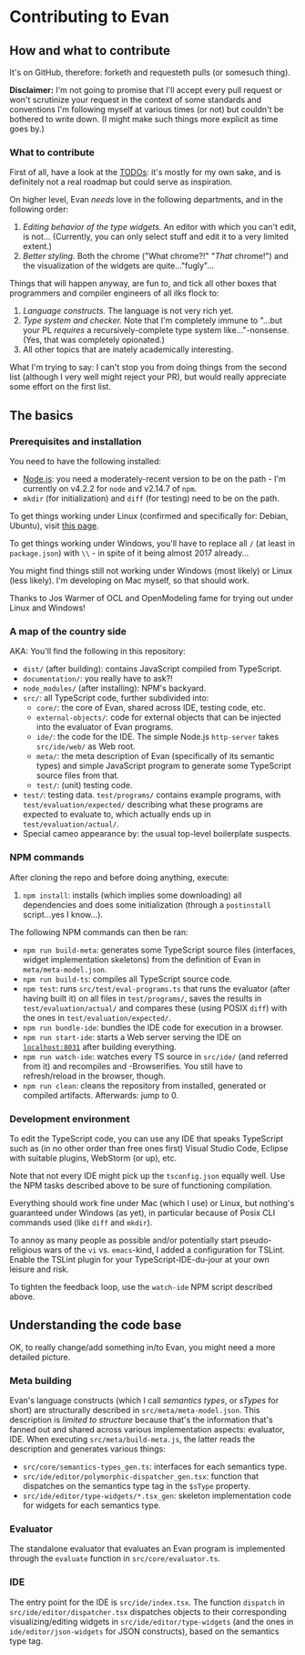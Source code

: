 # Contributing to Evan


## How and what to contribute

It's on GitHub, therefore: forketh and requesteth pulls (or somesuch thing).

**Disclaimer:** I'm not going to promise that I'll accept every pull request or won't scrutinize your request in the context of some standards and conventions I'm following myself at various times (or not) but couldn't be bothered to write down. (I might make such things more explicit as time goes by.)


### What to contribute

First of all, have a look at the [TODOs](./TODO.md): it's mostly for my own sake, and is definitely not a real roadmap but could serve as inspiration.

On higher level, Evan *needs* love in the following departments, and in the following order:

1. *Editing behavior of the type widgets.* An editor with which you can't edit, is not...
	(Currently, you can only select stuff and edit it to a very limited extent.)
1. *Better styling.* Both the chrome ("What chrome?!" "*That* chrome!") and the visualization of the widgets are quite..."fugly"...

Things that will happen anyway, are fun to, and tick all other boxes that programmers and compiler engineers of all ilks flock to:

1. *Language constructs.* The language is not very rich yet.
1. *Type system and checker.* Note that I'm completely immune to "...but your PL *requires* a recursively-complete type system like..."-nonsense.
	(Yes, that was completely opionated.)
1. All other topics that are inately academically interesting.

What I'm trying to say: I can't stop you from doing things from the second list (although I very well might reject your PR), but would really appreciate some effort on the first list.


## The basics


### Prerequisites and installation

You need to have the following installed:

* [Node.js](https://nodejs.org/en/): you need a moderately-recent version to be on the path - I'm currently on v4.2.2 for `node` and v2.14.7 of `npm`.
* `mkdir` (for initialization) and `diff` (for testing) need to be on the path.

To get things working under Linux (confirmed and specifically for: Debian, Ubuntu), visit [this page](https://github.com/nodesource/distributions).

To get things working under Windows, you'll have to replace all `/` (at least in `package.json`) with `\\` - in spite of it being almost 2017 already...

You might find things still not working under Windows (most likely) or Linux (less likely).
I'm developing on Mac myself, so that should work.

Thanks to Jos Warmer of OCL and OpenModeling fame for trying out under Linux and Windows!


### A map of the country side

AKA: You'll find the following in this repository:

* `dist/` (after building): contains JavaScript compiled from TypeScript.
* `documentation/`: you really have to ask?!
* `node_modules/` (after installing): NPM's backyard.
* `src/`: all TypeScript code, further subdivided into:
	* `core/`: the core of Evan, shared across IDE, testing code, etc.
	* `external-objects/`: code for external objects that can be injected into the evaluator of Evan programs.
	* `ide/`: the code for the IDE.
		The simple Node.js `http-server` takes `src/ide/web/` as Web root.
	* `meta/`: the meta description of Evan (specifically of its semantic types) and simple JavaScript program to generate some TypeScript source files from that.
	* `test/`: (unit) testing code.
* `test/`: testing data.
	`test/programs/` contains example programs,
	with `test/evaluation/expected/` describing what these programs are expected to evaluate to,
	which actually ends up in `test/evaluation/actual/`.
* Special cameo appearance by: the usual top-level boilerplate suspects.


### NPM commands

After cloning the repo and before doing anything, execute:

1. `npm install`: installs (which implies some downloading) all dependencies and does some initialization (through a `postinstall` script...yes I know...).

The following NPM commands can then be ran:

* `npm run build-meta`: generates some TypeScript source files (interfaces, widget implementation skeletons) from the definition of Evan in `meta/meta-model.json`.
* `npm run build-ts`: compiles all TypeScript source code.
* `npm test`: runs `src/test/eval-programs.ts` that runs the evaluator (after having built it) on all files in `test/programs/`, saves the results in `test/evaluation/actual/` and compares these (using POSIX `diff`) with the ones in `test/evaluation/expected/`.
* `npm run bundle-ide`: bundles the IDE code for execution in a browser.
* `npm run start-ide`: starts a Web server serving the IDE on [`localhost:8031`](http://localhost:8031) after building everything.
* `npm run watch-ide`: watches every TS source in `src/ide/` (and referred from it) and recompiles and -Browserifies.
	You still have to refresh/reload in the browser, though.
* `npm run clean`: cleans the repository from installed, generated or compiled artifacts.
	Afterwards: jump to 0.


### Development environment

To edit the TypeScript code, you can use any IDE that speaks TypeScript such as (in no other order than free ones first) Visual Studio Code, Eclipse with suitable plugins, WebStorm (or up), etc.

Note that not every IDE might pick up the `tsconfig.json` equally well.
Use the NPM tasks described above to be sure of functioning compilation.

Everything should work fine under Mac (which I use) or Linux, but nothing's guaranteed under Windows (as yet), in particular because of Posix CLI commands used (like `diff` and `mkdir`).

To annoy as many people as possible and/or potentially start pseudo-religious wars of the `vi` vs. `emacs`-kind, I added a configuration for TSLint.
Enable the TSLint plugin for your TypeScript-IDE-du-jour at your own leisure and risk.

To tighten the feedback loop, use the `watch-ide` NPM script described above.


## Understanding the code base

OK, to really change/add something in/to Evan, you might need a more detailed picture.


### Meta building

Evan's language constructs (which I call *semantics types*, or *sTypes* for short) are structurally described in `src/meta/meta-model.json`.
This description is *limited to structure* because that's the information that's fanned out and shared across various implementation aspects: evaluator, IDE.
When executing `src/meta/build-meta.js`, the latter reads the description and generates various things:

* `src/core/semantics-types_gen.ts`: interfaces for each semantics type.
* `src/ide/editor/polymorphic-dispatcher_gen.tsx`: function that dispatches on the semantics type tag in the `$sType` property.
* `src/ide/editor/type-widgets/*.tsx_gen`: skeleton implementation code for widgets for each semantics type.


### Evaluator

The standalone evaluator that evaluates an Evan program is implemented through the `evaluate` function in `src/core/evaluator.ts`.


### IDE

The entry point for the IDE is `src/ide/index.tsx`.
The function `dispatch` in `src/ide/editor/dispatcher.tsx` dispatches objects to their corresponding visualizing/editing widgets in `src/ide/editor/type-widgets` (and the ones in `ide/editor/json-widgets` for JSON constructs), based on the semantics type tag.

